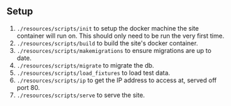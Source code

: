 
## Setup

1. `./resources/scripts/init` to setup the docker machine the site container
  will run on. This should only need to be run the very first time.
2. `./resources/scripts/build` to build the site's docker container.
3. `./resources/scripts/makemigrations` to ensure migrations are up to date.
4. `./resources/scripts/migrate` to migrate the db.
5. `./resources/scripts/load_fixtures` to load test data.
6. `./resources/scripts/ip` to get the IP address to access at, served off
  port 80.
7. `./resources/scripts/serve` to serve the site.
